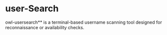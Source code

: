 # user-Search
owl-usersearch** is a terminal-based username scanning tool designed for reconnaissance or availability checks.
